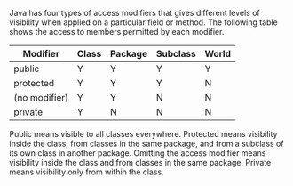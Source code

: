 Java has four types of access modifiers that gives different levels of visibility when applied on a particular field or method. The following table shows the access to members permitted by each modifier. 

|Modifier|Class|Package|Subclass|World|
|--------|-----|-------|--------|-----|
|public|Y|Y|Y|Y|
|protected|Y|Y|Y|N
|(no modifier)|Y|Y|N|N
|private|Y|N|N|N|

Public means visible to all classes everywhere. Protected means visibility inside the class, from classes in the same package, and from a subclass of its own class in another package. Omitting the access modifier means visibility inside the class and from classes in the same package. Private means visibility only from within the class.
